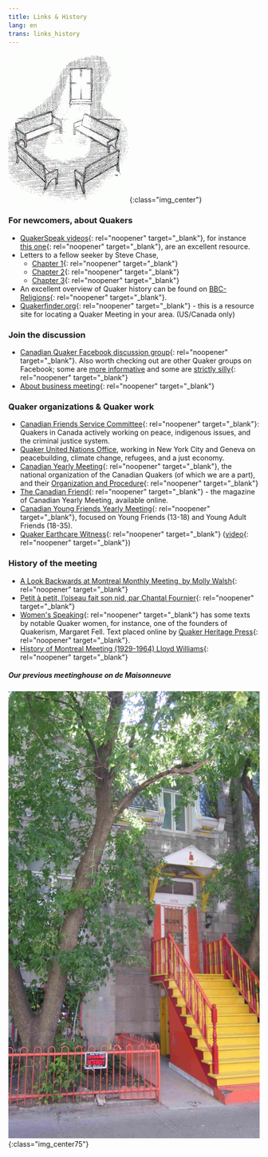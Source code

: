 ```yaml
---
title: Links & History
lang: en
trans: links_history
---
```

![Benches with light](assets/images/benches2-243x300.gif){:class="img_center"}
### For newcomers, about Quakers
* [QuakerSpeak videos](https://quakerspeak.com/){:  rel="noopener" target="_blank"}, for instance [this one](https://www.youtube.com/watch?time_continue=1&v=I63xA-VZGXw&feature=emb_title){:  rel="noopener" target="_blank"}, are an excellent resource.
* Letters to a fellow seeker by Steve Chase, 
  * [Chapter 1](https://drive.google.com/file/d/0B8iS545He0DEcmV2NFhHb1J2ak0/view){:  rel="noopener" target="_blank"}
  * [Chapter 2](https://drive.google.com/file/d/0B8iS545He0DEVnRLRWdlM1ZZdFk/view){:  rel="noopener" target="_blank"}
  * [Chapter 3](https://drive.google.com/file/d/0B8iS545He0DESzJPMEx0aTlPbEk/view){:  rel="noopener" target="_blank"}
* An excellent overview of Quaker history can be found on [BBC-Religions](https://www.bbc.co.uk/religion/religions/christianity/subdivisions/quakers_1.shtml){:  rel="noopener" target="_blank"}.
* [Quakerfinder.org](http://www.quakerfinder.org){:  rel="noopener" target="_blank"} - this is a resource site for locating a Quaker Meeting in your area. (US/Canada only) 

  
### Join the discussion
* [Canadian Quaker Facebook discussion group](https://www.facebook.com/groups/532516183429702/){:  rel="noopener" target="_blank"}. Also worth checking out are other Quaker groups on Facebook; some are [more informative](https://www.facebook.com/groups/2207263944/) and some are [strictly silly](https://www.facebook.com/groups/assbadfriends/){:  rel="noopener" target="_blank"}
* [About business meeting](https://quakerscotland.org/quaker-business-meetings){:  rel="noopener" target="_blank"}

### Quaker organizations & Quaker work
* [Canadian Friends Service Committee](quakerservice.ca){:  rel="noopener" target="_blank"}: Quakers in Canada actively working on peace, indigenous issues, and the criminal justice system.
* [Quaker United Nations Office](https://quno.org/), working in New York City and Geneva on peacebuilding, climate change, refugees, and a just economy.
* [Canadian Yearly Meeting](https://www.quaker.ca){:  rel="noopener" target="_blank"}, the national organization of the Canadian Quakers (of which we are a part), and their [Organization and Procedure](https://quaker.ca/resources/organization-and-procedure/){:  rel="noopener" target="_blank"} 
* [The Canadian Friend](https://quaker.ca/resources/the-canadian-friend/){:  rel="noopener" target="_blank"} - the magazine of Canadian Yearly Meeting, available online. 
* [Canadian Young Friends Yearly Meeting](http://yf.quaker.ca){:  rel="noopener" target="_blank"}, focused on Young Friends (13-18) and Young Adult Friends (18-35). 
* [Quaker Earthcare Witness](https://www.quakerearthcare.org/){:  rel="noopener" target="_blank"} ([video](https://www.youtube.com/watch?v=5GBZUEeX1M0){:  rel="noopener" target="_blank"})

### History of the meeting
* [A Look Backwards at Montreal Monthly Meeting, by Molly Walsh](/assets/PDF/MMM-History-CF.V100.05.13-14.pdf){:  rel="noopener" target="_blank"} 
* [Petit à petit, l’oiseau fait son nid, par Chantal Fournier](/assets/PDF/MMM-History-CF.V100.05.15.pdf){:  rel="noopener" target="_blank"}
* [Women's Speaking](http://www.qhpress.org/texts/fell.html){:  rel="noopener" target="_blank"} has some texts by notable Quaker women, for instance, one of the founders of Quakerism, Margaret Fell. Text placed online by [Quaker Heritage Press](http://www.qhpress.org){:  rel="noopener" target="_blank"}.
* [History of Montreal Meeting (1929-1964) Lloyd Williams](/assets/PDF/MMM_history-Lloyd-Williams.pdf){:  rel="noopener" target="_blank"}

##### Our previous meetinghouse on de Maisonneuve
![Our previous meetinghouse on de Maisonneuve](/assets/images/1974%20MaisW%20(1).JPG){:class="img_center75"}
